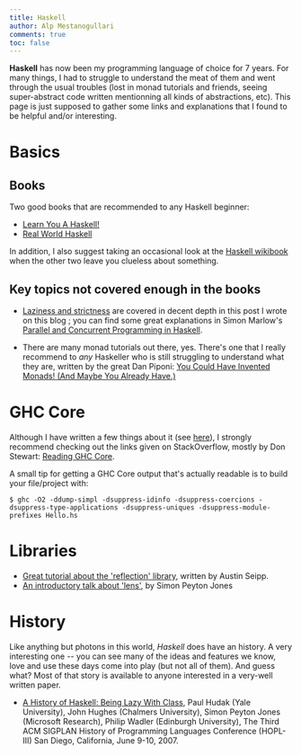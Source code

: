 ```yaml
---
title: Haskell
author: Alp Mestanogullari
comments: true
toc: false
---
```


**Haskell** has now been my programming language of choice for 7 years. For many things, I had to struggle to understand
the meat of them and went through the usual troubles (lost in monad tutorials and friends, seeing super-abstract
code written mentionning all kinds of abstractions, etc). This page is just supposed to gather some links and explanations that I found to be helpful and/or interesting.

# Basics

## Books

Two good books that are recommended to any Haskell beginner:

- [Learn You A Haskell!](http://www.learnyouahaskell.com/)
- [Real World Haskell](http://book.realworldhaskell.com/)

In addition, I also suggest taking an occasional look at the [Haskell wikibook](http://en.wikibooks.org/wiki/Haskell) when the other two leave you clueless about something.

## Key topics not covered enough in the books

- [Laziness and strictness](http://alpmestan.com/posts/2013-10-02-oh-my-laziness.html) are covered in decent depth in this post I wrote on this blog ; you can find some great explanations in Simon Marlow's [Parallel and Concurrent Programming in Haskell](http://chimera.labs.oreilly.com/books/1230000000929/ch02.html).

- There are many monad tutorials out there, yes. There's one that I really recommend to *any* Haskeller who is still struggling to understand what they are, written by the great Dan Piponi: [You Could Have Invented Monads! (And Maybe You Already Have.)](http://blog.sigfpe.com/2006/08/you-could-have-invented-monads-and.html)

# GHC Core

Although I have written a few things about it (see [here](http://alpmestan.com/tags/core.html)), I strongly recommend checking out the links given on StackOverflow, mostly by Don Stewart: [Reading GHC Core](http://stackoverflow.com/questions/6121146/reading-ghc-core).

A small tip for getting a GHC Core output that's actually readable is to build your file/project with:

``` shell
$ ghc -O2 -ddump-simpl -dsuppress-idinfo -dsuppress-coercions -dsuppress-type-applications -dsuppress-uniques -dsuppress-module-prefixes Hello.hs
```

# Libraries

- [Great tutorial about the 'reflection' library](https://www.fpcomplete.com/user/thoughtpolice/using-reflection), written by Austin Seipp.
- [An introductory talk about 'lens'](https://skillsmatter.com/skillscasts/4251-lenses-compositional-data-access-and-manipulation), by Simon Peyton Jones

# History

Like anything but photons in this world, *Haskell* does have an history. A very interesting one -- you can see many of the ideas and features we know, love and use these days come into play (but not all of them). And guess what? Most of that story is available to anyone interested in a very-well written paper.

- [A History of Haskell: Being Lazy With Class](http://research.microsoft.com/en-us/um/people/simonpj/papers/history-of-haskell/history.pdf), Paul Hudak (Yale University), John Hughes (Chalmers University), Simon Peyton Jones (Microsoft Research), Philip Wadler (Edinburgh University), The Third ACM SIGPLAN History of Programming Languages Conference (HOPL-III) San Diego, California, June 9-10, 2007.
